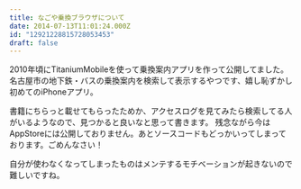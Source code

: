 ```yaml
---
title: なごや乗換ブラウザについて
date: 2014-07-13T11:01:24.000Z
id: "12921228815728053453"
draft: false
---
```

2010年頃にTitaniumMobileを使って乗換案内アプリを作って公開してました。
名古屋市の地下鉄・バスの乗換案内を検索して表示するやつです、嬉し恥ずかし初めてのiPhoneアプリ。

書籍にちらっと載せてもらったためか、アクセスログを見てみたら検索してる人がいるようなので、見つかると良いなと思って書きます。
残念ながら今はAppStoreには公開しておりません。あとソースコードもどっかいってしまっております。ごめんなさい！

自分が使わなくなってしまったものはメンテするモチベーションが起きないので難しいですね。
